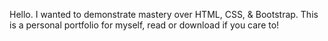 Hello. I wanted to demonstrate mastery over HTML, CSS, & Bootstrap. This is a personal portfolio for myself, read or download if you care to!
